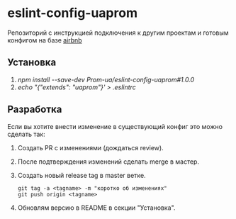 # eslint-config-uaprom
Репозиторий c инструкцией подключения к другим проектам и 
готовым конфигом на базе [airbnb](https://github.com/airbnb/javascript)

## Установка
1. *npm install --save-dev Prom-ua/eslint-config-uaprom#1.0.0*
2. *echo "{"extends": "uaprom"}' > .eslintrc*

## Разработка
Если вы хотите внести изменение в существующий конфиг это можно сделать так:

1. Создать PR c изменениями (дождаться review).
2. После подтверждения изменений сделать merge в мастер.
3. Создать новый release tag в master ветке.

    ```
    git tag -a <tagname> -m "коротко об изменениях"
    git push origin <tagname>
    ```
    
4. Обновлям версию в README в секции "Установка".

